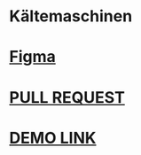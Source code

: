 # Kältemaschinen

# [Figma](https://www.figma.com/file/bBNIGEXVZ2w8rNoDG37toU/test-frontend-002-wwwest.solutions?node-id=1%3A44)

# [PULL REQUEST](https://github.com/oleguner/K-ltemaschinen/pull/1)

# [DEMO LINK](https://oleguner.github.io/K-ltemaschinen/)